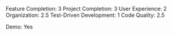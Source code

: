 Feature Completion: 3
Project Completion: 3
User Experience: 2
Organization: 2.5
Test-Driven Development: 1
Code Quality: 2.5

Demo: Yes
